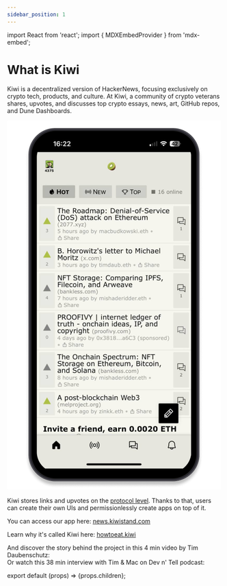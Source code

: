 ```yaml
---
sidebar_position: 1
---
```


import React from 'react';
import { MDXEmbedProvider } from 'mdx-embed';

# What is Kiwi

Kiwi is a decentralized version of HackerNews, focusing exclusively on crypto tech, products, and culture. At Kiwi, a community of crypto veterans shares, upvotes, and discusses top crypto essays, news, art, GitHub repos, and Dune Dashboards.

[![Kiwi App Preview](/img/kiwi_app_preview_small.png)](https://news.kiwistand.com/)

Kiwi stores links and upvotes on the <u>[protocol level](/docs/kiwi-how-works/protocol)</u>. Thanks to that, users can create their own UIs and permissionlessly create apps on top of it.

You can access our app here: <u>[news.kiwistand.com](https://news.kiwistand.com)</u>

Learn why it's called Kiwi here: <u>[howtoeat.kiwi](https://howtoeat.kiwi/)</u>

And discover the story behind the project in this 4 min video by Tim Daubenschutz:
<YouTube youTubeId="WujtU15yAyk" />
<br/>
Or watch this 38 min interview with Tim & Mac on Dev n' Tell podcast:
<YouTube youTubeId="tRqkiCwD-zY" />

export default (props) => <MDXEmbedProvider>{props.children}</MDXEmbedProvider>;
